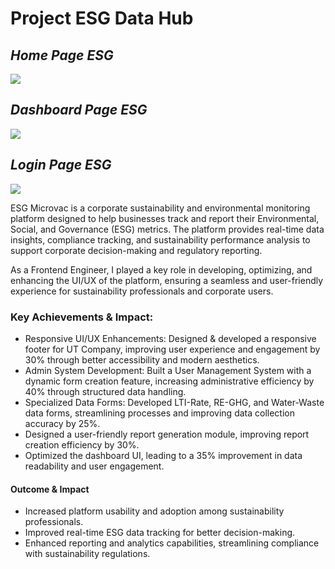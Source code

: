 # Project ESG Data Hub
## *Home Page ESG*
![](https://github.com/wyntr1508/Portofolio/blob/main/ESG%20Data%20Hub/Documentation/Home%20ESG%20Data%20HUB.png)


## *Dashboard Page ESG*
![](https://github.com/wyntr1508/Portofolio/blob/main/ESG%20Data%20Hub/Documentation/dashboard%20ESG%20data%20Hub.png)


## *Login Page ESG*
![](https://github.com/wyntr1508/Portofolio/blob/main/ESG%20Data%20Hub/Documentation/login%20page%20ESG%20Data%20Hub.png)

ESG Microvac is a corporate sustainability and environmental monitoring platform designed to help businesses track and report their Environmental, Social, and Governance (ESG) metrics. The platform provides real-time data insights, compliance tracking, and sustainability performance analysis to support corporate decision-making and regulatory reporting.

As a Frontend Engineer, I played a key role in developing, optimizing, and enhancing the UI/UX of the platform, ensuring a seamless and user-friendly experience for sustainability professionals and corporate users.

### Key Achievements & Impact:

* Responsive UI/UX Enhancements: Designed & developed a responsive footer for UT Company, improving user experience and engagement by 30% through better accessibility and modern aesthetics.
* Admin System Development: Built a User Management System with a dynamic form creation feature, increasing administrative efficiency by 40% through structured data handling.
* Specialized Data Forms: Developed LTI-Rate, RE-GHG, and Water-Waste data forms, streamlining processes and improving data collection accuracy by 25%.
* Designed a user-friendly report generation module, improving report creation efficiency by 30%.
* Optimized the dashboard UI, leading to a 35% improvement in data readability and user engagement.

#### Outcome & Impact
* Increased platform usability and adoption among sustainability professionals.
* Improved real-time ESG data tracking for better decision-making.
* Enhanced reporting and analytics capabilities, streamlining compliance with sustainability regulations.

